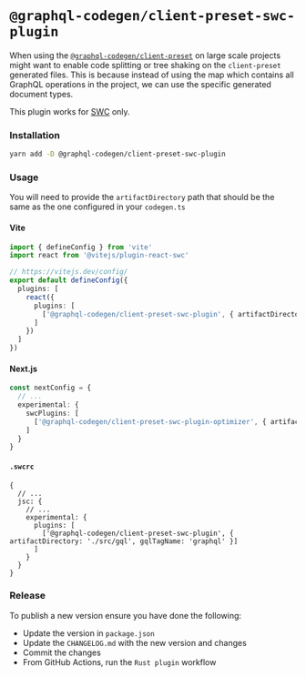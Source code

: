 # `@graphql-codegen/client-preset-swc-plugin`

When using the [`@graphql-codegen/client-preset`](https://the-guild.dev/graphql/codegen/plugins/presets/preset-client) on large scale projects might want to enable code splitting or tree shaking on the `client-preset` generated files. This is because instead of using the map which contains all GraphQL operations in the project, we can use the specific generated document types.

This plugin works for [SWC](https://swc.rs) only.

### Installation

```bash
yarn add -D @graphql-codegen/client-preset-swc-plugin
```

### Usage

You will need to provide the `artifactDirectory` path that should be the same as the one configured in your `codegen.ts`

#### Vite

```ts
import { defineConfig } from 'vite'
import react from '@vitejs/plugin-react-swc'

// https://vitejs.dev/config/
export default defineConfig({
  plugins: [
    react({
      plugins: [
        ['@graphql-codegen/client-preset-swc-plugin', { artifactDirectory: './src/gql', gqlTagName: 'graphql' }]
      ]
    })
  ]
})
```

#### Next.js

```ts
const nextConfig = {
  // ...
  experimental: {
    swcPlugins: [
      ['@graphql-codegen/client-preset-swc-plugin-optimizer', { artifactDirectory: './src/gql', gqlTagName: 'graphql' }]
    ]
  }
}
```

#### `.swcrc`

```json5
{
  // ...
  jsc: {
    // ...
    experimental: {
      plugins: [
        ['@graphql-codegen/client-preset-swc-plugin', { artifactDirectory: './src/gql', gqlTagName: 'graphql' }]
      ]
    }
  }
}
```

### Release

To publish a new version ensure you have done the following:

- Update the version in `package.json`
- Update the `CHANGELOG.md` with the new version and changes
- Commit the changes
- From GitHub Actions, run the `Rust plugin` workflow
